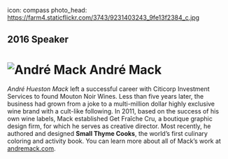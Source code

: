 icon: compass
photo_head: https://farm4.staticflickr.com/3743/9231403243_9fe13f2384_c.jpg

## 2016 Speaker

# ![André Mack](http://imgs.wds.fm/andre-mack-round.png) André Mack

<div class="zig-zags_blue"></div>

*André Hueston Mack* left a successful career with Citicorp Investment Services to found Mouton Noir Wines. Less than five years later, the business had grown from a joke to a multi-million dollar highly exclusive wine brand with a cult-like following. 
In 2011, based on the success of his own wine labels, Mack established Get Fraîche Cru, a boutique graphic design firm, for which he serves as creative director. Most recently, he authored and designed **Small Thyme Cooks**, the world’s first culinary coloring and activity book. You can learn more about all of Mack’s work at [andremack.com](http://andremack.com/).
